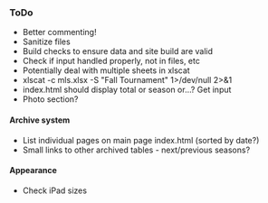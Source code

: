 ### ToDo
- Better commenting!
- Sanitize files
- Build checks to ensure data and site build are valid
- Check if input handled properly, not in files, etc
- Potentially deal with multiple sheets in xlscat
- xlscat -c mls.xlsx -S "Fall Tournament" 1>/dev/null 2>&1
- index.html should display total or season or...?  Get input
- Photo section?
#### Archive system
- List individual pages on main page index.html (sorted by date?)
- Small links to other archived tables - next/previous seasons?
#### Appearance
- Check iPad sizes
